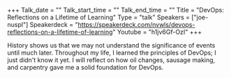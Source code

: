 +++
Talk_date = ""
Talk_start_time = ""
Talk_end_time = ""
Title = "DevOps: Reflections on a Lifetime of Learning"
Type = "talk"
Speakers = ["joe-nuspl"]
Speakerdeck = "https://speakerdeck.com/nvwls/devops-reflections-on-a-lifetime-of-learning"
Youtube = "h1jv6Gf-OzI"
+++

History shows us that we may not understand the significance of
events until much later. Throughout my life, I learned the principles
of DevOps; I just didn't know it yet. I will reflect on how oil changes,
sausage making, and carpentry gave me a solid foundation for DevOps.
